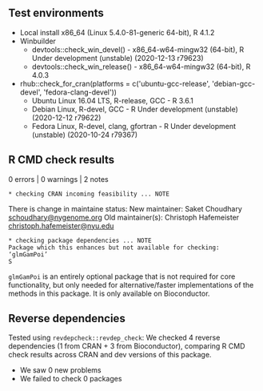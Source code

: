 ## Test environments

* Local install x86_64 (Linux 5.4.0-81-generic 64-bit), R 4.1.2
* Winbuilder
  * devtools::check_win_devel() - x86_64-w64-mingw32 (64-bit), R Under development (unstable) (2020-12-13 r79623)
  * devtools::check_win_release() - x86_64-w64-mingw32 (64-bit), R 4.0.3
* rhub::check_for_cran(platforms = c('ubuntu-gcc-release', 'debian-gcc-devel', 'fedora-clang-devel'))
  * Ubuntu Linux 16.04 LTS, R-release, GCC - R 3.6.1
  * Debian Linux, R-devel, GCC - R Under development (unstable) (2020-12-12 r79622)
  * Fedora Linux, R-devel, clang, gfortran - R Under development (unstable) (2020-10-24 r79367)

## R CMD check results

0 errors | 0 warnings | 2 notes

```
* checking CRAN incoming feasibility ... NOTE
```

There is change in maintaine status:
New maintainer:
  Saket Choudhary <schoudhary@nygenome.org>
Old maintainer(s):
  Christoph Hafemeister <christoph.hafemeister@nyu.edu>

```
* checking package dependencies ... NOTE
Package which this enhances but not available for checking: ‘glmGamPoi’
S
```
`glmGamPoi` is an entirely optional package that is not required for core functionality, but only needed for alternative/faster implementations of the methods in this package. It is only available on Bioconductor.

## Reverse dependencies

Tested using `revdepcheck::revdep_check`:
We checked 4 reverse dependencies (1 from CRAN + 3 from Bioconductor), comparing R CMD check results across CRAN and dev versions of this package.

 * We saw 0 new problems
 * We failed to check 0 packages
